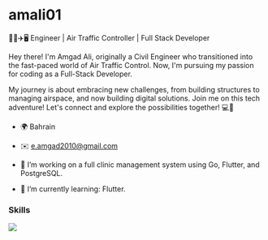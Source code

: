 # amali01

👷‍♂️✈️🖥️ Engineer | Air Traffic Controller | Full Stack Developer

Hey there! I'm Amgad Ali, originally a Civil Engineer who transitioned into the fast-paced world of Air Traffic Control. Now, I'm pursuing my passion for coding as a Full-Stack Developer.

My journey is about embracing new challenges, from building structures to managing airspace, and now building digital solutions. Join me on this tech adventure! Let's connect and explore the possibilities together! 💻🚀


* 🌍  Bahrain
* ✉️  [e.amgad2010@gmail.com](mailto:e.amgad2010@gmail.com)

* 🔭 I’m working on a full clinic management system using Go, Flutter, and PostgreSQL.
* 🌱 I’m currently learning: Flutter.



### Skills

<p align="left">


  <a href="https://skillicons.dev">
    <img src="https://skillicons.dev/icons?i=go,rust,py,flutter,html,css,tailwind,js,ts,nodejs,react,angular,nestjs,nextjs,solidjs,vite,postgres,sqlite,docker,graphql,matlab,figma,gcp,stackoverflow,linux,ubuntu,windows,git,github,bash,yarn,npm,notion,vscode,wordpress,postman&perline=12" />
  </a>
</p>
